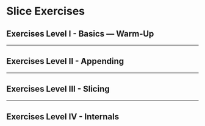# Slice Exercises

## Exercises Level I - Basics — Warm-Up

---

## Exercises Level II - Appending

---

## Exercises Level III - Slicing

---

## Exercises Level IV - Internals